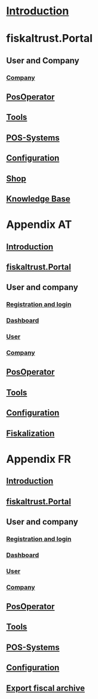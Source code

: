 # [Introduction](introduction.md)

# fiskaltrust.Portal
## User and Company
### [Company](handbook-general/company.md)
## [PosOperator](handbook-general/posoperator.md)
## [Tools](handbook-general/tools.md)
## [POS-Systems](handbook-general/POS-Systems.md)
## [Configuration](handbook-general/configuration.md)
## [Shop](handbook-general/shop.md)
## [Knowledge Base](handbook-general/knowledgebase.md)

# Appendix AT
## [Introduction](handbook-at/introduction.md)
## [fiskaltrust.Portal](handbook-at/portal.md)
## User and company
### [Registration and login](handbook-at/registration-login.md)
### [Dashboard](handbook-at/dashboard.md)
### [User](handbook-at/user.md)
### [Company](handbook-at/company.md)
## [PosOperator](handbook-at/posoperator.md)
## [Tools](handbook-at/tools.md)
## [Configuration](handbook-at/configuration.md)
## [Fiskalization](handbook-at/fiskalization.md)

# Appendix FR
## [Introduction](handbook-fr/introduction.md)
## [fiskaltrust.Portal](handbook-fr/portal.md)
## User and company
### [Registration and login](handbook-fr/registration-login.md)
### [Dashboard](handbook-fr/dashboard.md)
### [User](handbook-fr/user.md)
### [Company](handbook-fr/company.md)
## [PosOperator](handbook-fr/posoperator.md)
## [Tools](handbook-fr/tools.md)
## [POS-Systems](handbook-fr/POS-Systems.md)
## [Configuration](handbook-fr/configuration.md)
## [Export fiscal archive](handbook-fr/fiscal-archive.md)
